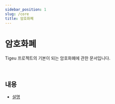 ```yaml
---
sidebar_position: 1
slug: /core
title: 암호화폐
---
```


# 암호화폐

Tigeu 프로젝트의 기본이 되는 암호화폐에 관한 문서입니다.

<br/>

## 내용

- [설명](./description/index.md)